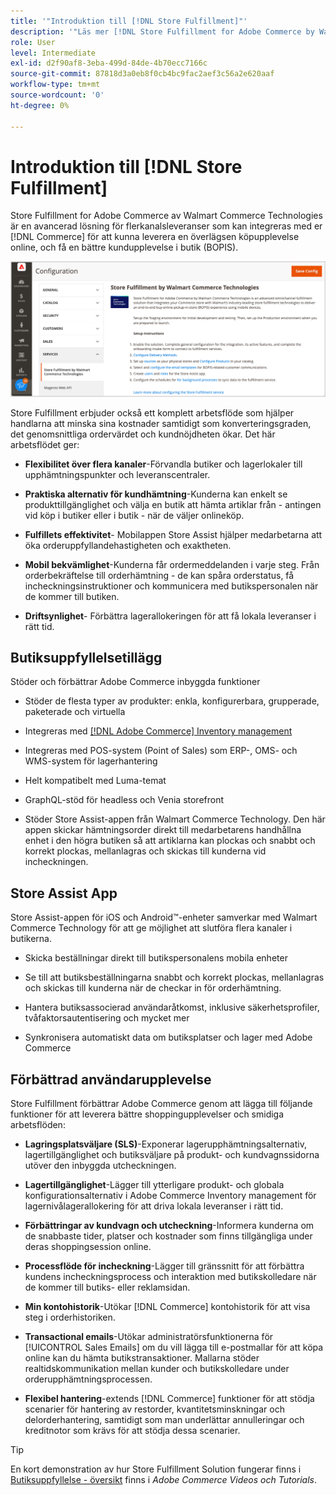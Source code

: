 ```yaml
---
title: '"Introduktion till [!DNL Store Fulfillment]"'
description: '"Läs mer [!DNL Store Fulfillment for Adobe Commerce by Walmart Commerce Technologies] har stöd för att köpa online, hämta i butik (BOPIS) för kunder. Använd mobilen Store Assist för att effektivisera BOPIS-leveranser och orderbehandling för butikskolledare och Commerce-kunder."'
role: User
level: Intermediate
exl-id: d2f90af8-3eba-499d-84de-4b70ecc7166c
source-git-commit: 87818d3a0eb8f0cb4bc9fac2aef3c56a2e620aaf
workflow-type: tm+mt
source-wordcount: '0'
ht-degree: 0%

---
```


# Introduktion till [!DNL Store Fulfillment]

Store Fulfillment for Adobe Commerce av Walmart Commerce Technologies är en avancerad lösning för flerkanalsleveranser som kan integreras med er [!DNL Commerce] för att kunna leverera en överlägsen köpupplevelse online, och få en bättre kundupplevelse i butik (BOPIS).

![Konfiguration av Adobe-administratör för lagringslösning](assets/store-fulfillment-admin-home.png)

Store Fulfillment erbjuder också ett komplett arbetsflöde som hjälper handlarna att minska sina kostnader samtidigt som konverteringsgraden, det genomsnittliga ordervärdet och kundnöjdheten ökar. Det här arbetsflödet ger:

* **Flexibilitet över flera kanaler**-Förvandla butiker och lagerlokaler till upphämtningspunkter och leveranscentraler.

* **Praktiska alternativ för kundhämtning**-Kunderna kan enkelt se produkttillgänglighet och välja en butik att hämta artiklar från - antingen vid köp i butiker eller i butik - när de väljer onlineköp.

* **Fulfillets effektivitet**- Mobilappen Store Assist hjälper medarbetarna att öka orderuppfyllandehastigheten och exaktheten.

* **Mobil bekvämlighet**-Kunderna får ordermeddelanden i varje steg. Från orderbekräftelse till orderhämtning - de kan spåra orderstatus, få incheckningsinstruktioner och kommunicera med butikspersonalen när de kommer till butiken.

* **Driftsynlighet**- Förbättra lagerallokeringen för att få lokala leveranser i rätt tid.

## Butiksuppfyllelsetillägg

Stöder och förbättrar Adobe Commerce inbyggda funktioner

* Stöder de flesta typer av produkter: enkla, konfigurerbara, grupperade, paketerade och virtuella

* Integreras med [[!DNL Adobe Commerce] Inventory management](https://docs.magento.com/user-guide/catalog/inventory-learn-more.html)

* Integreras med POS-system (Point of Sales) som ERP-, OMS- och WMS-system för lagerhantering

* Helt kompatibelt med Luma-temat

* GraphQL-stöd för headless och Venia storefront

* Stöder Store Assist-appen från Walmart Commerce Technology. Den här appen skickar hämtningsorder direkt till medarbetarens handhållna enhet i den högra butiken så att artiklarna kan plockas och snabbt och korrekt plockas, mellanlagras och skickas till kunderna vid incheckningen.

## Store Assist App

Store Assist-appen för iOS och Android™-enheter samverkar med Walmart Commerce Technology för att ge möjlighet att slutföra flera kanaler i butikerna.

* Skicka beställningar direkt till butikspersonalens mobila enheter

* Se till att butiksbeställningarna snabbt och korrekt plockas, mellanlagras och skickas till kunderna när de checkar in för orderhämtning.

* Hantera butiksassocierad användaråtkomst, inklusive säkerhetsprofiler, tvåfaktorsautentisering och mycket mer

* Synkronisera automatiskt data om butiksplatser och lager med Adobe Commerce

## Förbättrad användarupplevelse

Store Fulfillment förbättrar Adobe Commerce genom att lägga till följande funktioner för att leverera bättre shoppingupplevelser och smidiga arbetsflöden:

* **Lagringsplatsväljare (SLS)**-Exponerar lagerupphämtningsalternativ, lagertillgänglighet och butiksväljare på produkt- och kundvagnssidorna utöver den inbyggda utcheckningen.

* **Lagertillgänglighet**-Lägger till ytterligare produkt- och globala konfigurationsalternativ i Adobe Commerce Inventory management för lagernivålagerallokering för att driva lokala leveranser i rätt tid.

* **Förbättringar av kundvagn och utcheckning**-Informera kunderna om de snabbaste tider, platser och kostnader som finns tillgängliga under deras shoppingsession online.

* **Processflöde för incheckning**-Lägger till gränssnitt för att förbättra kundens incheckningsprocess och interaktion med butikskolledare när de kommer till butiks- eller reklamsidan.

* **Min kontohistorik**-Utökar [!DNL Commerce] kontohistorik för att visa steg i orderhistoriken.

* **Transactional emails**-Utökar administratörsfunktionerna för [!UICONTROL Sales Emails] om du vill lägga till e-postmallar för att köpa online kan du hämta butikstransaktioner. Mallarna stöder realtidskommunikation mellan kunder och butikskolledare under orderupphämtningsprocessen.

* **Flexibel hantering**-extends [!DNL Commerce] funktioner för att stödja scenarier för hantering av restorder, kvantitetsminskningar och delorderhantering, samtidigt som man underlättar annulleringar och kreditnotor som krävs för att stödja dessa scenarier.

>[!TIP]
>
> En kort demonstration av hur Store Fulfillment Solution fungerar finns i [Butiksuppfyllelse - översikt](https://experienceleague.adobe.com/docs/commerce-learn/tutorials/orders/store-fulfillment.html) finns i _Adobe Commerce Videos och Tutorials_.

